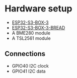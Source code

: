 # Hardware setup

- [ESP32-S3-BOX-3](https://github.com/espressif/esp-box/blob/master/docs/getting_started.md)
- [ESP32-S3-BOX-3-BREAD](https://github.com/espressif/esp-box/blob/master/docs/hardware_overview/esp32_s3_box_3/hardware_overview_for_box_3.md#esp32-s3-box-3-bread)
- A BME280 module
- A TSL2561 module

## Connections
- GPIO40 I2C clock
- GPIO41 I2C data
